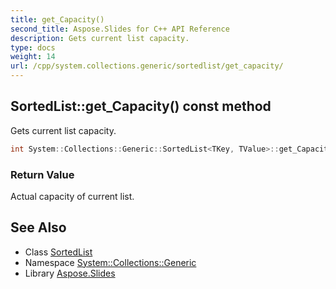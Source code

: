 ```yaml
---
title: get_Capacity()
second_title: Aspose.Slides for C++ API Reference
description: Gets current list capacity.
type: docs
weight: 14
url: /cpp/system.collections.generic/sortedlist/get_capacity/
---
```

## SortedList::get_Capacity() const method


Gets current list capacity.

```cpp
int System::Collections::Generic::SortedList<TKey, TValue>::get_Capacity() const
```


### Return Value

Actual capacity of current list.

## See Also

* Class [SortedList](./)
* Namespace [System::Collections::Generic](../)
* Library [Aspose.Slides](../../)